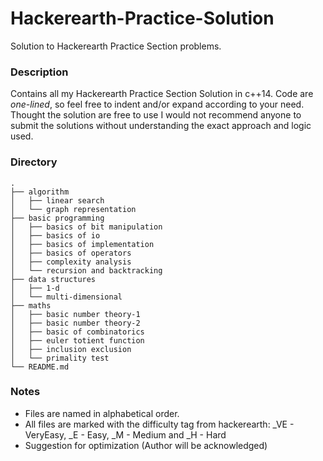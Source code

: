 # Hackerearth-Practice-Solution
Solution to Hackerearth Practice Section problems.

### Description
Contains all my Hackerearth Practice Section Solution in c++14. Code are *one-lined*, so feel free to indent and/or expand according to your need. Thought the solution are free to use I would not recommend anyone to submit the solutions without understanding the exact approach and logic used.

### Directory
```
.
├── algorithm
│   ├── linear search
│   └── graph representation
├── basic programming
│   ├── basics of bit manipulation
│   ├── basics of io
│   ├── basics of implementation
│   ├── basics of operators
│   ├── complexity analysis
│   └── recursion and backtracking
├── data structures
│   ├── 1-d
│   └── multi-dimensional
├── maths
│   ├── basic number theory-1
│   ├── basic number theory-2
│   ├── basic of combinatorics
│   ├── euler totient function
│   ├── inclusion exclusion
│   └── primality test
└── README.md
```

### Notes
* Files are named in alphabetical order.
* All files are marked with the difficulty tag from hackerearth: \_VE - VeryEasy, \_E - Easy, \_M - Medium and \_H - Hard
* Suggestion for optimization (Author will be acknowledged)
